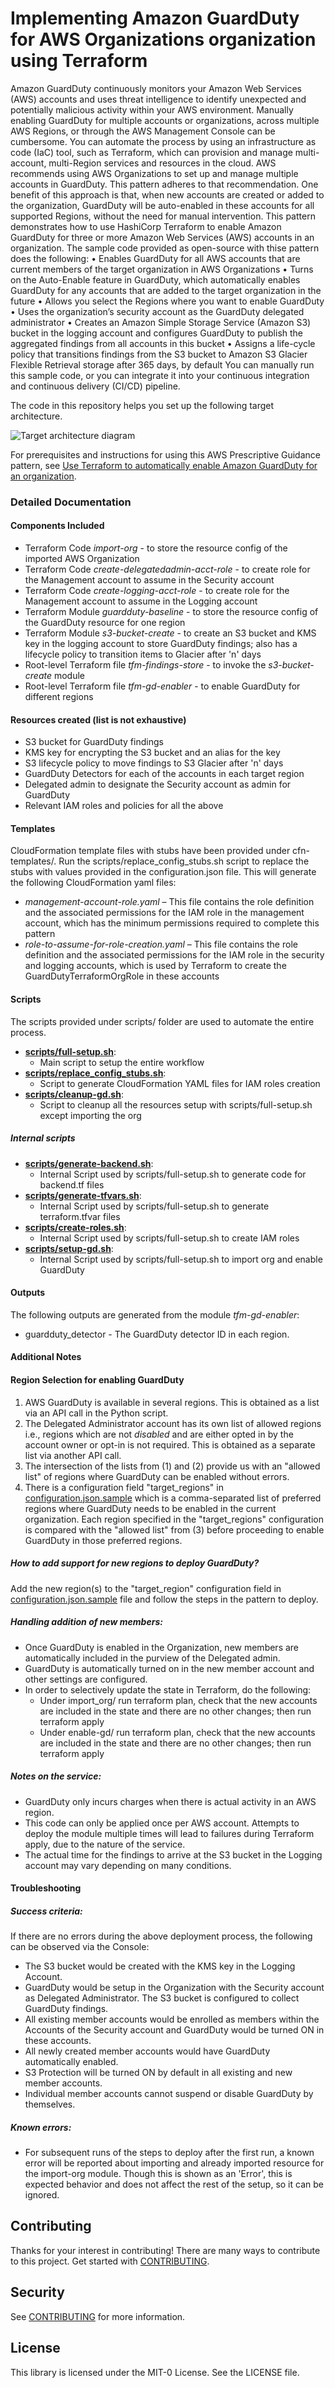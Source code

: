 
# Implementing Amazon GuardDuty for AWS Organizations organization using Terraform

Amazon GuardDuty continuously monitors your Amazon Web Services (AWS) accounts and uses threat intelligence to identify unexpected and potentially malicious activity within your AWS environment. Manually enabling GuardDuty for multiple accounts or organizations, across multiple AWS Regions, or through the AWS Management Console can be cumbersome. You can automate the process by using an infrastructure as code (IaC) tool, such as Terraform, which can provision and manage multi-account, multi-Region services and resources in the cloud.
AWS recommends using AWS Organizations to set up and manage multiple accounts in GuardDuty. This pattern adheres to that recommendation. One benefit of this approach is that, when new accounts are created or added to the organization, GuardDuty will be auto-enabled in these accounts for all supported Regions, without the need for manual intervention.
This pattern demonstrates how to use HashiCorp Terraform to enable Amazon GuardDuty for three or more Amazon Web Services (AWS) accounts in an organization. The sample code provided as open-source with thise pattern does the following:
•	Enables GuardDuty for all AWS accounts that are current members of the target organization in AWS Organizations
•	Turns on the Auto-Enable feature in GuardDuty, which automatically enables GuardDuty for any accounts that are added to the target organization in the future
•	Allows you select the Regions where you want to enable GuardDuty
•	Uses the organization’s security account as the GuardDuty delegated administrator
•	Creates an Amazon Simple Storage Service (Amazon S3) bucket in the logging account and configures GuardDuty to publish the aggregated findings from all accounts in this bucket
•	Assigns a life-cycle policy that transitions findings from the S3 bucket to Amazon S3 Glacier Flexible Retrieval storage after 365 days, by default 
You can manually run this sample code, or you can integrate it into your continuous integration and continuous delivery (CI/CD) pipeline.

The code in this repository helps you set up the following target architecture.

![Target architecture diagram](GuardDutyDeployment.jpg)

For prerequisites and instructions for using this AWS Prescriptive Guidance pattern, see [Use Terraform to automatically enable Amazon GuardDuty for an organization](https://docs.aws.amazon.com/prescriptive-guidance/latest/patterns/use-terraform-to-automatically-enable-amazon-guardduty-for-an-organization.html).

### Detailed Documentation
#### Components Included
- Terraform Code *import-org* - to store the resource config of the imported AWS Organization
- Terraform Code *create-delegatedadmin-acct-role* - to create role for the Management account to assume in the Security account
- Terraform Code *create-logging-acct-role* - to create role for the Management account to assume in the Logging account
- Terraform Module *guardduty-baseline* - to store the resource config of the GuardDuty resource for one region
- Terraform Module *s3-bucket-create* - to create an S3 bucket and KMS key in the logging account to store 
GuardDuty findings; also has a lifecycle policy to transition items to Glacier after 'n' days
- Root-level Terraform file *tfm-findings-store* - to invoke the *s3-bucket-create* module
- Root-level Terraform file *tfm-gd-enabler* - to enable GuardDuty for different regions

#### Resources created (list is not exhaustive)
- S3 bucket for GuardDuty findings
- KMS key for encrypting the S3 bucket and an alias for the key
- S3 lifecycle policy to move findings to S3 Glacier after 'n' days
- GuardDuty Detectors for each of the accounts in each target region
- Delegated admin to designate the Security account as admin for GuardDuty
- Relevant IAM roles and policies for all the above

#### Templates
CloudFormation template files with stubs have been provided under cfn-templates/. Run the scripts/replace_config_stubs.sh script to replace the stubs with values provided in the configuration.json file. This will generate the following CloudFormation yaml files:
- *management-account-role.yaml* – This file contains the role definition and the associated permissions for the IAM role in the management account, which has the minimum permissions required to complete this pattern
- *role-to-assume-for-role-creation.yaml* – This file contains the role definition and the associated permissions for the IAM role in the security and logging accounts, which is used by Terraform to create the GuardDutyTerraformOrgRole in these accounts

#### Scripts
The scripts provided under scripts/ folder are used to automate the entire process. 

- **[scripts/full-setup.sh](scripts/full-setup.sh)**:
    - Main script to setup the entire workflow
- **[scripts/replace_config_stubs.sh](scripts/replace_config_stubs.sh)**:
    - Script to generate CloudFormation YAML files for IAM roles creation
- **[scripts/cleanup-gd.sh](scripts/cleanup-gd.sh)**:
    - Script to cleanup all the resources setup with scripts/full-setup.sh except importing the org

##### Internal scripts
- **[scripts/generate-backend.sh](scripts/generate-backend.sh)**:
    - Internal Script used by scripts/full-setup.sh to generate code for backend.tf files
- **[scripts/generate-tfvars.sh](scripts/generate-tfvars.sh)**:
    - Internal Script used by scripts/full-setup.sh to generate terraform.tfvar files
- **[scripts/create-roles.sh](scripts/create-roles.sh)**: 
    - Internal Script used by scripts/full-setup.sh to create IAM roles
- **[scripts/setup-gd.sh](scripts/setup-gd.sh)**:
    - Internal Script used by scripts/full-setup.sh to import org and enable GuardDuty

#### Outputs
The following outputs are generated from the module *tfm-gd-enabler*:
- guardduty_detector - The GuardDuty detector ID in each region.

#### Additional Notes
#### Region Selection for enabling GuardDuty
1) AWS GuardDuty is available in several regions. This is obtained as a list via an API call in the Python script.
2) The Delegated Administrator account has its own list of allowed regions i.e., regions which are not *disabled* and are either opted in by the account owner or opt-in is not required. This is obtained as a separate list via another API call.
3) The intersection of the lists from (1) and (2) provide us with an "allowed list" of regions where GuardDuty can be enabled without errors. 
4) There is a configuration field "target_regions" in [configuration.json.sample](configuration.json.sample) which is a comma-separated list of preferred regions where GuardDuty needs to be enabled in the current organization. Each region specified in the "target_regions" configuration is compared with the "allowed list" from (3) before proceeding to enable GuardDuty in those preferred regions.

##### How to add support for new regions to deploy GuardDuty?
Add the new region(s) to the "target_region" configuration field in [configuration.json.sample](configuration.json.sample) file and follow the steps in the pattern to deploy.

##### Handling addition of new members:
- Once GuardDuty is enabled in the Organization, new members are automatically included in the purview of the Delegated admin.
- GuardDuty is automatically turned on in the new member account and other settings are configured. 
- In order to selectively update the state in Terraform, do the following:
    - Under import_org/ run terraform plan, check that the new accounts are included in the state and there are no other changes; then run terraform apply
    - Under enable-gd/ run terraform plan, check that the new accounts are included in the state and there are no other changes; then run terraform apply

##### Notes on the service:
- GuardDuty only incurs charges when there is actual activity in an AWS region.
- This code can only be applied once per AWS account. Attempts to deploy the module multiple times will lead to failures during Terraform apply, due to the nature of the service.
- The actual time for the findings to arrive at the S3 bucket in the Logging account may vary depending on many conditions.

#### Troubleshooting

##### Success criteria:
If there are no errors during the above deployment process, the following can be observed via the Console:
- The S3 bucket would be created with the KMS key in the Logging Account.
- GuardDuty would be setup in the Organization with the Security account as Delegated Administrator. The S3 bucket is configured to collect GuardDuty findings.
- All existing member accounts would be enrolled as members within the Accounts of the Security account and GuardDuty would be turned ON in these accounts.
- All newly created member accounts would have GuardDuty automatically enabled.
- S3 Protection will be turned ON by default in all existing and new member accounts.
- Individual member accounts cannot suspend or disable GuardDuty by themselves.

##### Known errors:
- For subsequent runs of the steps to deploy after the first run, a known error will be reported about importing and already imported resource for the import-org module. Though this is shown as an 'Error', this is expected behavior and does not affect the rest of the setup, so it can be ignored.

## Contributing
Thanks for your interest in contributing! There are many ways to contribute to this project. Get started with [CONTRIBUTING](CONTRIBUTING.md#security-issue-notifications).

## Security

See [CONTRIBUTING](CONTRIBUTING.md#security-issue-notifications) for more information.

## License

This library is licensed under the MIT-0 License. See the LICENSE file.

